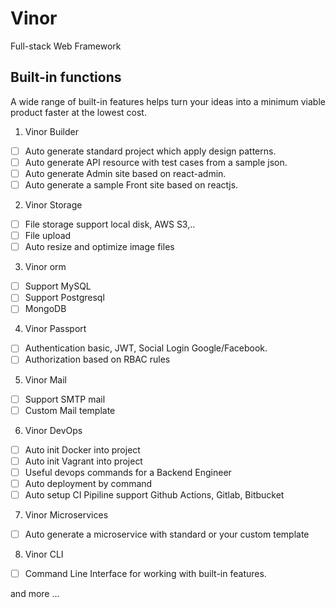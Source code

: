 # Vinor

Full-stack Web Framework

## Built-in functions

A wide range of built-in features helps turn your ideas into a minimum viable product faster at the lowest cost.

1. Vinor Builder

- [ ] Auto generate standard project which apply design patterns.
- [ ] Auto generate API resource with test cases from a sample json.
- [ ] Auto generate Admin site based on react-admin.
- [ ] Auto generate a sample Front site based on reactjs.

2. Vinor Storage

- [ ] File storage support local disk, AWS S3,..
- [ ] File upload
- [ ] Auto resize and optimize image files

3. Vinor orm 

- [ ] Support MySQL
- [ ] Support Postgresql
- [ ] MongoDB

4. Vinor Passport

- [ ] Authentication basic, JWT, Social Login Google/Facebook.
- [ ] Authorization based on RBAC rules

5. Vinor Mail

- [ ] Support SMTP mail
- [ ] Custom Mail template

6. Vinor DevOps

- [ ] Auto init Docker into project
- [ ] Auto init Vagrant into project
- [ ] Useful devops commands for a Backend Engineer
- [ ] Auto deployment by command
- [ ] Auto setup CI Pipiline support Github Actions, Gitlab, Bitbucket

7. Vinor Microservices

- [ ] Auto generate a microservice with standard or your custom template

8. Vinor CLI

- [ ] Command Line Interface for working with built-in features.

and more ...
